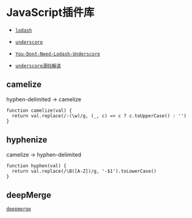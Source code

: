 # JavaScript插件库

* [` lodash `](https://github.com/lodash/lodash)
* [` underscore `](https://github.com/jashkenas/underscore)
* [` You-Dont-Need-Lodash-Underscore `](https://github.com/you-dont-need/You-Dont-Need-Lodash-Underscore)

* [` underscore源码解读 `](https://github.com/lessfish/underscore-analysis)

## camelize

hyphen-delimited -> camelize

```
function camelize(val) {
  return val.replace(/-(\w)/g, (_, c) => c ? c.toUpperCase() : '')
}
```

## hyphenize

camelize -> hyphen-delimited

```
function hyphen(val) {
  return val.replace(/\B([A-Z])/g, '-$1').toLowerCase()
}
```

## deepMerge

[` deepmerge `](https://github.com/TehShrike/deepmerge)
